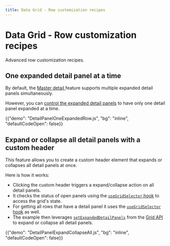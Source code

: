 ```yaml
---
title: Data Grid - Row customization recipes
---
```


# Data Grid - Row customization recipes

<p class="description">Advanced row customization recipes.</p>

## One expanded detail panel at a time

By default, the [Master detail <span class="plan-pro" />](/x/react-data-grid/master-detail/) feature supports multiple expanded detail panels simultaneously.

However, you can [control the expanded detail panels](/x/react-data-grid/master-detail/#controlling-expanded-detail-panels) to have only one detail panel expanded at a time.

{{"demo": "DetailPanelOneExpandedRow.js", "bg": "inline", "defaultCodeOpen": false}}

## Expand or collapse all detail panels with a custom header

This feature allows you to create a custom header element that expands or collapses all detail panels at once.

Here is how it works:

- Clicking the custom header triggers a expand/collapse action on all detail panels.
- It checks the status of open panels using the [`useGridSelector` hook](/x/react-data-grid/state/#with-usegridselector) to access the grid's state.
- For getting all rows that have a detail panel it uses the [`useGridSelector` hook](/x/react-data-grid/state/#with-usegridselector) as well.
- The example then leverages [`setExpandedDetailPanels`](/x/api/data-grid/grid-api/#grid-api-prop-setExpandedDetailPanels) from the [Grid API](/x/react-data-grid/api-object/#how-to-use-the-api-object) to expand or collapse all detail panels.

{{"demo": "DetailPanelExpandCollapseAll.js", "bg": "inline", "defaultCodeOpen": false}}

